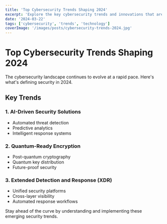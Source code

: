 ```yaml
---
title: 'Top Cybersecurity Trends Shaping 2024'
excerpt: 'Explore the key cybersecurity trends and innovations that are defining the digital security landscape in 2024.'
date: '2024-03-22'
tags: ['cybersecurity', 'trends', 'technology']
coverImage: '/images/posts/cybersecurity-trends-2024.jpg'
---
```


# Top Cybersecurity Trends Shaping 2024

The cybersecurity landscape continues to evolve at a rapid pace. Here's what's defining security in 2024.

## Key Trends

### 1. AI-Driven Security Solutions
- Automated threat detection
- Predictive analytics
- Intelligent response systems

### 2. Quantum-Ready Encryption
- Post-quantum cryptography
- Quantum key distribution
- Future-proof security

### 3. Extended Detection and Response (XDR)
- Unified security platforms
- Cross-layer visibility
- Automated response workflows

Stay ahead of the curve by understanding and implementing these emerging security trends. 